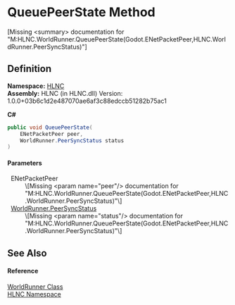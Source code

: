 # QueuePeerState Method


\[Missing &lt;summary&gt; documentation for "M:HLNC.WorldRunner.QueuePeerState(Godot.ENetPacketPeer,HLNC.WorldRunner.PeerSyncStatus)"\]



## Definition
**Namespace:** <a href="N_HLNC">HLNC</a>  
**Assembly:** HLNC (in HLNC.dll) Version: 1.0.0+03b6c1d2e487070ae6af3c88edccb51282b75ac1

**C#**
``` C#
public void QueuePeerState(
	ENetPacketPeer peer,
	WorldRunner.PeerSyncStatus status
)
```



#### Parameters
<dl><dt>  ENetPacketPeer</dt><dd>\[Missing &lt;param name="peer"/&gt; documentation for "M:HLNC.WorldRunner.QueuePeerState(Godot.ENetPacketPeer,HLNC.WorldRunner.PeerSyncStatus)"\]</dd><dt>  <a href="T_HLNC_WorldRunner_PeerSyncStatus">WorldRunner.PeerSyncStatus</a></dt><dd>\[Missing &lt;param name="status"/&gt; documentation for "M:HLNC.WorldRunner.QueuePeerState(Godot.ENetPacketPeer,HLNC.WorldRunner.PeerSyncStatus)"\]</dd></dl>

## See Also


#### Reference
<a href="T_HLNC_WorldRunner">WorldRunner Class</a>  
<a href="N_HLNC">HLNC Namespace</a>  
